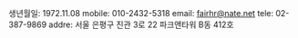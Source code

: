 생년월일: 1972.11.08
mobile: 010-2432-5318
email: fairhr@nate.net
tele: 02-387-9869
addre: 서울 은평구 진관 3로 22 파크앤타워 B동 412호